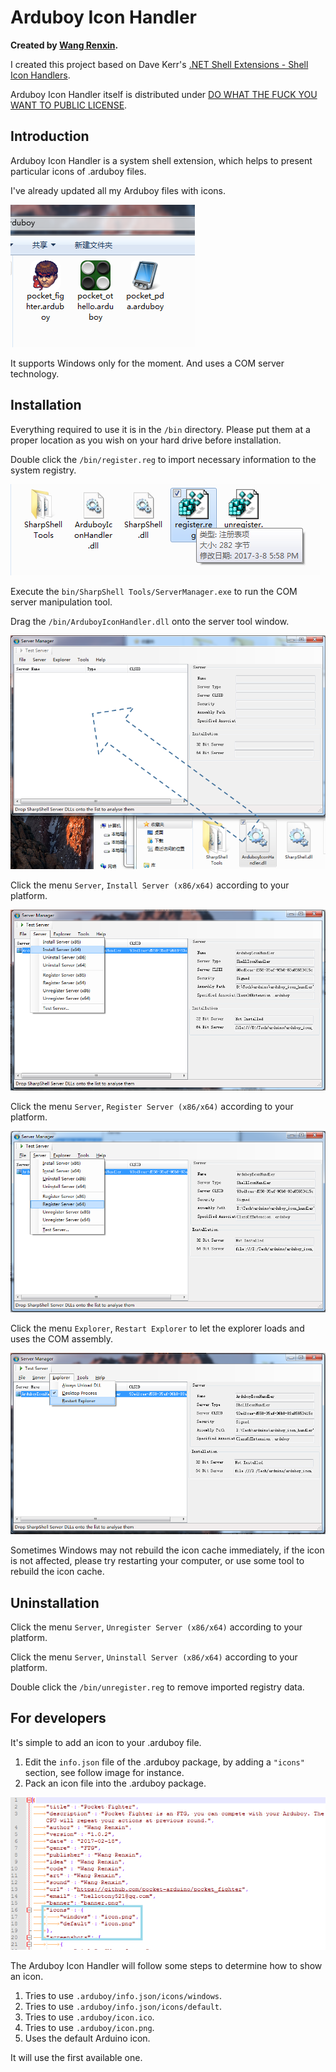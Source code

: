 # Arduboy Icon Handler

**Created by [Wang Renxin](https://linkedin.com/in/wangrenxin).**

I created this project based on Dave Kerr's [.NET Shell Extensions - Shell Icon Handlers](https://www.codeproject.com/Articles/522665/NET-Shell-Extensions-Shell-Icon-Handlers).

Arduboy Icon Handler itself is distributed under [DO WHAT THE FUCK YOU WANT TO PUBLIC LICENSE](http://sam.zoy.org/wtfpl/COPYING).

## Introduction

Arduboy Icon Handler is a system shell extension, which helps to present particular icons of .arduboy files.

I've already updated all my Arduboy files with icons.

![](img/0.png)

It supports Windows only for the moment. And uses a COM server technology.

## Installation

Everything required to use it is in the `/bin` directory. Please put them at a proper location as you wish on your hard drive before installation.

Double click the `/bin/register.reg` to import necessary information to the system registry.

![](img/1.png)

Execute the `bin/SharpShell Tools/ServerManager.exe` to run the COM server manipulation tool.

Drag the `/bin/ArduboyIconHandler.dll` onto the server tool window.

![](img/2.png)

Click the menu `Server`, `Install Server (x86/x64)` according to your platform.

![](img/3.png)

Click the menu `Server`, `Register Server (x86/x64)` according to your platform.

![](img/4.png)

Click the menu `Explorer`, `Restart Explorer` to let the explorer loads and uses the COM assembly.

![](img/5.png)

Sometimes Windows may not rebuild the icon cache immediately, if the icon is not affected, please try restarting your computer, or use some tool to rebuild the icon cache.

## Uninstallation

Click the menu `Server`, `Unregister Server (x86/x64)` according to your platform.

Click the menu `Server`, `Uninstall Server (x86/x64)` according to your platform.

Double click the `/bin/unregister.reg` to remove imported registry data.

## For developers

It's simple to add an icon to your .arduboy file.

1. Edit the `info.json` file of the .arduboy package, by adding a `"icons"` section, see follow image for instance.
2. Pack an icon file into the .arduboy package.

![](img/6.png)

The Arduboy Icon Handler will follow some steps to determine how to show an icon.

1. Tries to use `.arduboy/info.json/icons/windows`.
2. Tries to use `.arduboy/info.json/icons/default`.
3. Tries to use `.arduboy/icon.ico`.
4. Tries to use `.arduboy/icon.png`.
5. Uses the default Arduino icon.

It will use the first available one.
